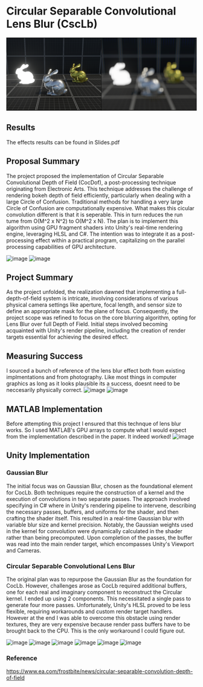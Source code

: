 # Circular Separable Convolutional Lens Blur (CscLb)
![alt text for screen readers](/Images/cover.png)
## Results
The effects results can be found in Slides.pdf

## Proposal Summary 
The project proposed the implementation of Circular Separable Convolutional Depth of Field (CocDof), a post-processing technique originating from Electronic Arts. This technique addresses the challenge of rendering bokeh depth of field efficiently, particularly when dealing with a large Circle of Confusion. Traditional methods for handling a very large Circle of Confusion are computationally expensive. What makes this cicular convolution different is that it is seperable. This in turn reduces the run tume from O(M^2 x N^2) to O(M^2 x N). The plan is to implement this algorithm using GPU fragment shaders into Unity's real-time rendering engine, leveraging HLSL and C#. The intention was to integrate it as a post-processing effect within a practical program, capitalizing on the parallel processing capabilities of GPU architecture.

![image](https://github.com/cs-muic/2023-t1-finalproject-image-lens-blur-effect/assets/23569282/96234302-3a03-4bf0-b3b7-d0d69f33d8a1)
![image](https://github.com/cs-muic/2023-t1-finalproject-image-lens-blur-effect/assets/23569282/b67120ad-1d9e-4b9a-89c8-b94bcab4979d)


## Project Summary 
As the project unfolded, the realization dawned that implementing a full-depth-of-field system is intricate, involving considerations of various physical camera settings like aperture, focal length, and sensor size to define an appropriate mask for the plane of focus. Consequently, the project scope was refined to focus on the core blurring algorithm, opting for Lens Blur over full Depth of Field. Initial steps involved becoming acquainted with Unity's render pipeline, including the creation of render targets essential for achieving the desired effect.

## Measuring Success
I sourced a bunch of reference of the lens blur effect both from existing implmentations and from photography. Like most things in computer graphics as long as it looks plausible its a success, doesnt need to be neccesarily physically correct.
![image](https://github.com/cs-muic/2023-t1-finalproject-image-lens-blur-effect/assets/23569282/486d9327-62fd-4eb7-a1ce-9b464cf5da7a)
![image](https://github.com/cs-muic/2023-t1-finalproject-image-lens-blur-effect/assets/23569282/04832196-213f-487d-8cbc-e3cc8954287f)


## MATLAB Implementation
Before attempting this project I ensured that this technque of lens blur works. So I used MATLAB's GPU arrays to compute what I would expect from the implementation described in the paper. It indeed worked! 
![image](https://github.com/cs-muic/2023-t1-finalproject-image-lens-blur-effect/assets/23569282/93d32e65-d135-428e-88b2-fd0dbbcc1f16)

## Unity Implementation  
### Gaussian Blur
The initial focus was on Gaussian Blur, chosen as the foundational element for CocLb. Both techniques require the construction of a kernel and the execution of convolutions in two separate passes. The approach involved specifying in C# where in Unity's rendering pipeline to intervene, describing the necessary passes, buffers, and uniforms for the shader, and then crafting the shader itself. This resulted in a real-time Gaussian blur with variable blur size and kernel precision. Notably, the Gaussian weights used in the kernel for convolution were dynamically calculated in the shader rather than being precomputed. Upon completion of the passes, the buffer was read into the main render target, which encompasses Unity's Viewport and Cameras.

### Circular Separable Convolutional Lens Blur
The original plan was to repurpose the Gaussian Blur as the foundation for CocLb. However, challenges arose as CocLb required additional buffers, one for each real and imaginary component to reconstruct the Circular kernel. I ended up using 2 components. This necessitated a single pass to generate four more passes. Unfortunately, Unity's HLSL proved to be less flexible, requiring workarounds and custom render target handlers. However at the end I was able to overcome this obstacle using render textures, they are very expensive because render pass buffers have to be brought back to the CPU. This is the only workaround I could figure out. 

![image](https://github.com/cs-muic/2023-t1-finalproject-image-lens-blur-effect/assets/23569282/252e2279-47fe-4dc7-941b-0710025de34a)
![image](https://github.com/cs-muic/2023-t1-finalproject-image-lens-blur-effect/assets/23569282/12747815-090e-48dc-9c63-d65263e76e29)
![image](https://github.com/cs-muic/2023-t1-finalproject-image-lens-blur-effect/assets/23569282/2d61d763-9cfa-4c25-b687-ae033590d9b0)
![image](https://github.com/cs-muic/2023-t1-finalproject-image-lens-blur-effect/assets/23569282/3e3c4dac-84a2-4864-a434-a493606cc6d9)
![image](https://github.com/cs-muic/2023-t1-finalproject-image-lens-blur-effect/assets/23569282/04ba806c-e4b5-4622-aa99-670f38c1300d)
![image](https://github.com/cs-muic/2023-t1-finalproject-image-lens-blur-effect/assets/23569282/b0967e4f-4ed4-42d7-b88f-171184accf13)

### Reference
https://www.ea.com/frostbite/news/circular-separable-convolution-depth-of-field




